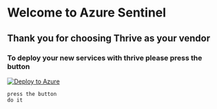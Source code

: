 # Welcome to Azure Sentinel 
## Thank you for choosing Thrive as your vendor 
### To deploy your new services with thrive please press the button 

[![Deploy to Azure](https://aka.ms/deploytoazurebutton)](https://portal.azure.com/#create/Microsoft.Template/uri/[https://raw.githubusercontent.com/SFieldhouse/Sentinel_Deploy_test/main/Lighthouse.json)

```
press the button 
do it
```

